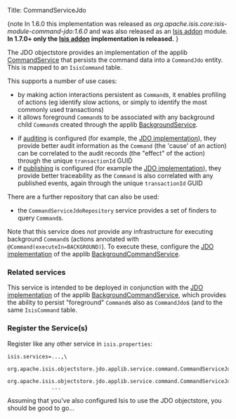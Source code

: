 Title: CommandServiceJdo

{note
In 1.6.0 this implementation was released as *org.apache.isis.core:isis-module-command-jdo:1.6.0* and was also released as an [Isis addon](http://github.com/isisaddons/isis-module-command) module.  **In 1.7.0+ only the [Isis addon](http://github.com/isisaddons/isis-module-command) implementation is released.**
}

The JDO objectstore provides an implementation of the applib [CommandService](../../../../reference/services/command-context.html) that persists the command data into a `CommandJdo` entity.  This is mapped to an `IsisCommand` table.

This supports a number of use cases:

* by making action interactions persistent as `Command`s, it enables profiling of actions (eg identify slow actions, or simply to identify the most commonly used transactions)
* it allows foreground `Command`s to be associated with any background child `Command`s created through the applib [BackgroundService](../../../../reference/services/background-service.html).
- if [auditing](../../../../reference/services/auditing-service.html) is configured (for example, the [JDO implementation](./auditing-service-jdo.html)), they provide better audit information as the `Command` (the 'cause' of an action) can be correlated to the audit records (the "effect" of the action) through the unique `transactionId` GUID
- if [publishing](../../../../reference/services/publishing-service.html) is configured (for example the [JDO implementation](./publishing-service-jdo.html)), they provide better traceability as the `Command` is also correlated with any published events, again through the unique `transactionId` GUID


There are a further repository that can also be used:

* the `CommandServiceJdoRepository` service provides a set of finders to query `Command`s.  

Note that this service does *not* provide any infrastructure for executing background `Command`s (actions annotated with `@Command(executeIn=BACKGROUND)`).  To execute these, configure the [JDO implementation](./background-command-service-jdo.html) of the applib [BackgroundCommandService](../../../../reference/services/background-service.html).


### Related services

This service is intended to be deployed in conjunction with the [JDO implementation](./background-command-service-jdo.html) of the applib [BackgroundCommandService](../../../../reference/services/background-service.html), which provides the ability to persist "foreground" `Command`s also as `CommandJdo`s (and to the same `IsisCommand` table.

### Register the Service(s)

Register like any other service in `isis.properties`:

    isis.services=...,\
                  org.apache.isis.objectstore.jdo.applib.service.command.CommandServiceJdo,\
                  org.apache.isis.objectstore.jdo.applib.service.command.CommandServiceJdoRepository,\
                  ...

Assuming that you've also configured Isis to use the JDO objectstore, you should be good to go...

                    
                    